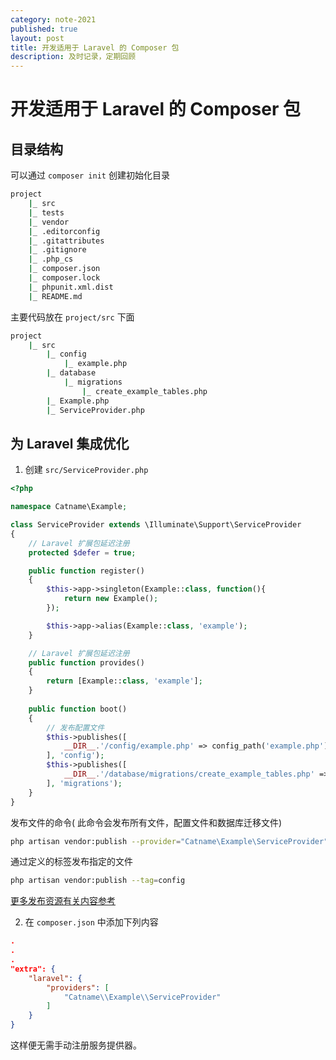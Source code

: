 ```yaml
---
category: note-2021
published: true
layout: post
title: 开发适用于 Laravel 的 Composer 包
description: 及时记录，定期回顾
---
```


# 开发适用于 Laravel 的 Composer 包

## 目录结构

可以通过 `composer init` 创建初始化目录



```bash
project
	|_ src
	|_ tests
	|_ vendor
	|_ .editorconfig
	|_ .gitattributes
	|_ .gitignore
	|_ .php_cs
	|_ composer.json
	|_ composer.lock
	|_ phpunit.xml.dist
	|_ README.md
```



主要代码放在 `project/src` 下面



```bash
project
	|_ src
		|_ config
			|_ example.php
		|_ database
			|_ migrations
				|_ create_example_tables.php
		|_ Example.php
		|_ ServiceProvider.php
```





## 为 Laravel 集成优化

1. 创建 `src/ServiceProvider.php`

   

```php
<?php

namespace Catname\Example;

class ServiceProvider extends \Illuminate\Support\ServiceProvider
{
    // Laravel 扩展包延迟注册
    protected $defer = true;

    public function register()
    {
        $this->app->singleton(Example::class, function(){
            return new Example();
        });

        $this->app->alias(Example::class, 'example');
    }

    // Laravel 扩展包延迟注册
    public function provides()
    {
        return [Example::class, 'example'];
    }
    
    public function boot()
    {
        // 发布配置文件
        $this->publishes([
            __DIR__.'/config/example.php' => config_path('example.php'),
        ], 'config');
        $this->publishes([
            __DIR__.'/database/migrations/create_example_tables.php' => $this->getMigrationFileName('create_example_tables.php'),
        ], 'migrations');
    }
}
```



发布文件的命令( 此命令会发布所有文件，配置文件和数据库迁移文件)



```bash
php artisan vendor:publish --provider="Catname\Example\ServiceProvider"
```



通过定义的标签发布指定的文件



```bash
php artisan vendor:publish --tag=config
```



[更多发布资源有关内容参考](https://learnku.com/docs/laravel/8.5/packages/10394#d2bcef)



2. 在 `composer.json` 中添加下列内容

   

```json
.
.
.
"extra": {
    "laravel": {
        "providers": [
            "Catname\\Example\\ServiceProvider"
        ]
    }
}
```



这样便无需手动注册服务提供器。









